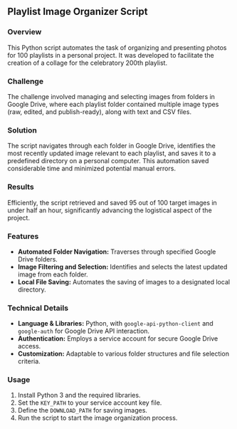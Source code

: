 
## Playlist Image Organizer Script

### Overview
This Python script automates the task of organizing and presenting photos for 100 playlists in a personal project. It was developed to facilitate the creation of a collage for the celebratory 200th playlist.

### Challenge
The challenge involved managing and selecting images from folders in Google Drive, where each playlist folder contained multiple image types (raw, edited, and publish-ready), along with text and CSV files.

### Solution
The script navigates through each folder in Google Drive, identifies the most recently updated image relevant to each playlist, and saves it to a predefined directory on a personal computer. This automation saved considerable time and minimized potential manual errors.

### Results
Efficiently, the script retrieved and saved 95 out of 100 target images in under half an hour, significantly advancing the logistical aspect of the project.

### Features
- **Automated Folder Navigation:** Traverses through specified Google Drive folders.
- **Image Filtering and Selection:** Identifies and selects the latest updated image from each folder.
- **Local File Saving:** Automates the saving of images to a designated local directory.

### Technical Details
- **Language & Libraries:** Python, with `google-api-python-client` and `google-auth` for Google Drive API interaction.
- **Authentication:** Employs a service account for secure Google Drive access.
- **Customization:** Adaptable to various folder structures and file selection criteria.

### Usage
1. Install Python 3 and the required libraries.
2. Set the `KEY_PATH` to your service account key file.
3. Define the `DOWNLOAD_PATH` for saving images.
4. Run the script to start the image organization process.
